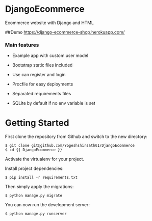 # DjangoEcommerce
 Ecommerce website with Django and HTML

##Demo
https://django-ecommerce-shop.herokuapp.com/

### Main features

* Example app with custom user model

* Bootstrap static files included

* Use can register and login

* Procfile for easy deployments

* Separated requirements files

* SQLite by default if no env variable is set


# Getting Started

First clone the repository from Github and switch to the new directory:

    $ git clone git@github.com/Yogeshshirsath01/DjangoEcommerce
    $ cd {{ DjangoEcommerce }}
    
Activate the virtualenv for your project.
    
Install project dependencies:

    $ pip install -r requirements.txt
    
    
Then simply apply the migrations:

    $ python manage.py migrate
    

You can now run the development server:

    $ python manage.py runserver
